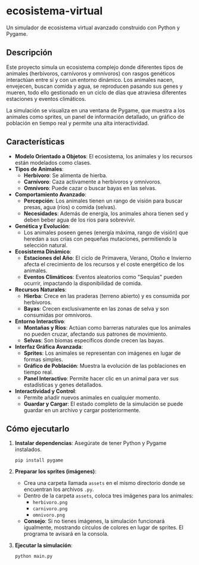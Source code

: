 # ecosistema-virtual

Un simulador de ecosistema virtual avanzado construido con Python y Pygame.

## Descripción

Este proyecto simula un ecosistema complejo donde diferentes tipos de animales (herbivoros, carnívoros y omnívoros) con rasgos genéticos interactúan entre sí y con un entorno dinámico. Los animales nacen, envejecen, buscan comida y agua, se reproducen pasando sus genes y mueren, todo ello gestionado en un ciclo de días que atraviesa diferentes estaciones y eventos climáticos.

La simulación se visualiza en una ventana de Pygame, que muestra a los animales como sprites, un panel de información detallado, un gráfico de población en tiempo real y permite una alta interactividad.

## Características

*   **Modelo Orientado a Objetos**: El ecosistema, los animales y los recursos están modelados como clases.
*   **Tipos de Animales**:
    *   **Herbívoro**: Se alimenta de hierba.
    *   **Carnívoro**: Caza activamente a herbívoros y omnívoros.
    *   **Omnívoro**: Puede cazar o buscar bayas en las selvas.
*   **Comportamiento Avanzado**:
    *   **Percepción**: Los animales tienen un rango de visión para buscar presas, agua (ríos) o comida (selvas).
    *   **Necesidades**: Además de energía, los animales ahora tienen sed y deben beber agua de los ríos para sobrevivir.
*   **Genética y Evolución**:
    *   Los animales poseen genes (energía máxima, rango de visión) que heredan a sus crías con pequeñas mutaciones, permitiendo la selección natural.
*   **Ecosistema Dinámico**:
    *   **Estaciones del Año**: El ciclo de Primavera, Verano, Otoño e Invierno afecta el crecimiento de los recursos y el coste energético de los animales.
    *   **Eventos Climáticos**: Eventos aleatorios como "Sequías" pueden ocurrir, impactando la disponibilidad de comida.
*   **Recursos Naturales**:
    *   **Hierba**: Crece en las praderas (terreno abierto) y es consumida por herbívoros.
    *   **Bayas**: Crecen exclusivamente en las zonas de selva y son consumidas por omnívoros.
*   **Entorno Interactivo**:
    *   **Montañas y Ríos**: Actúan como barreras naturales que los animales no pueden cruzar, afectando sus patrones de movimiento.
    *   **Selvas**: Son biomas específicos donde crecen las bayas.
*   **Interfaz Gráfica Avanzada**:
    *   **Sprites**: Los animales se representan con imágenes en lugar de formas simples.
    *   **Gráfico de Población**: Muestra la evolución de las poblaciones en tiempo real.
    *   **Panel Interactivo**: Permite hacer clic en un animal para ver sus estadísticas y genes detallados.
*   **Interactividad y Control**:
    *   Permite añadir nuevos animales en cualquier momento.
    *   **Guardar y Cargar**: El estado completo de la simulación se puede guardar en un archivo y cargar posteriormente.

## Cómo ejecutarlo

1.  **Instalar dependencias**: Asegúrate de tener Python y Pygame instalados.
    ```
    pip install pygame
    ```

2.  **Preparar los sprites (imágenes)**:
    *   Crea una carpeta llamada `assets` en el mismo directorio donde se encuentran los archivos `.py`.
    *   Dentro de la carpeta `assets`, coloca tres imágenes para los animales:
        *   `herbivoro.png`
        *   `carnivoro.png`
        *   `omnivoro.png`
    *   **Consejo**: Si no tienes imágenes, la simulación funcionará igualmente, mostrando círculos de colores en lugar de sprites. El programa te avisará en la consola.

3.  **Ejecutar la simulación**:
    ```
    python main.py
    ```
